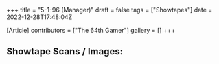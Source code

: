 +++
title = "5-1-96 (Manager)"
draft = false
tags = ["Showtapes"]
date = 2022-12-28T17:48:04Z

[Article]
contributors = ["The 64th Gamer"]
gallery = []
+++
<h2>Showtape Scans / Images:</h2>
